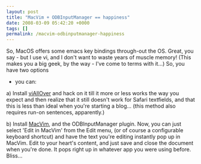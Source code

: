 ```yaml
---
layout: post
title: "MacVim + ODBInputManager == happiness"
date: 2008-03-09 05:42:20 +0000
tags: []
permalink: /macvim-odbinputmanager-happiness
---
```




So, MacOS offers some emacs key bindings through-out the OS. Great, you
say -
but I use vi, and I don't want to waste years of muscle memory! (This
makes you
a big geek, by the way - I've come to terms with it\...) So, you have
two options
- you can:

a\) Install [viAllOver](http://www.dabble.org/viallover/) and hack on
it till it more or less works the way you expect and then realize that
it still
doesn't work for Safari textfields, and that this is less than ideal
when you're
starting a blog\... (this method also requires run-on sentences,
apparently.)

b\) Install [MacVim](http://code.google.com/p/macvim/), and the
ODBInputManager plugin.
Now, you can just select 'Edit in MacVim' from the Edit menu, (or of
course a configurable
keyboard shortcut) and have the text you're editing instantly pop up in
MacVim. Edit to
your heart's content, and just save and close the document when you're
done. It pops right
up in whatever app you were using before. Bliss\...




